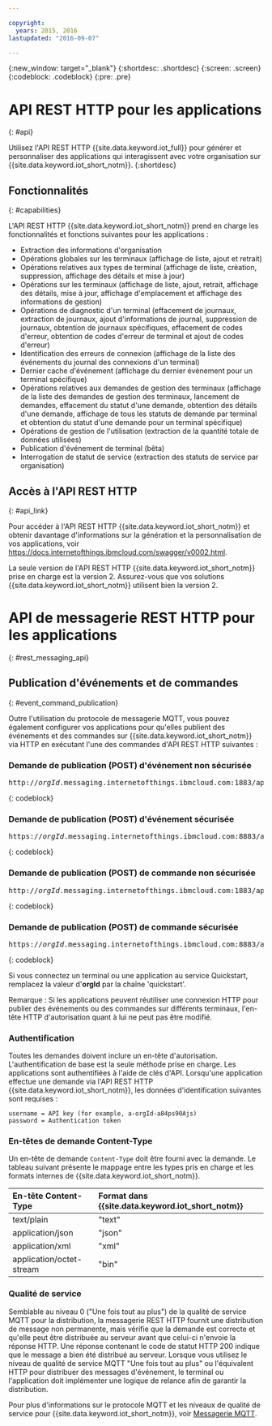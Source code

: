 ```yaml
---

copyright:
  years: 2015, 2016
lastupdated: "2016-09-07"

---
```


{:new_window: target="_blank"}
{:shortdesc: .shortdesc}
{:screen: .screen}
{:codeblock: .codeblock}
{:pre: .pre}

# API REST HTTP pour les applications
{: #api}

Utilisez l'API REST HTTP {{site.data.keyword.iot_full}} pour générer et personnaliser des applications qui interagissent avec votre organisation sur {{site.data.keyword.iot_short_notm}}.
{:shortdesc}

## Fonctionnalités
{: #capabilities}

L'API REST HTTP {{site.data.keyword.iot_short_notm}} prend en charge les fonctionnalités et fonctions suivantes pour les applications :

- Extraction des informations d'organisation
- Opérations globales sur les terminaux (affichage de liste, ajout et retrait)
- Opérations relatives aux types de terminal (affichage de liste, création, suppression, affichage des détails et mise à jour)
- Opérations sur les terminaux (affichage de liste, ajout, retrait, affichage des détails, mise à jour, affichage d'emplacement et affichage des informations de gestion)
- Opérations de diagnostic d'un terminal (effacement de journaux, extraction de journaux, ajout d'informations de journal, suppression de journaux, obtention de journaux spécifiques, effacement de codes d'erreur, obtention de codes d'erreur de terminal et ajout de codes d'erreur)
- Identification des erreurs de connexion (affichage de la liste des événements du journal des connexions d'un terminal)
- Dernier cache d'événement (affichage du dernier événement pour un terminal spécifique)
- Opérations relatives aux demandes de gestion des terminaux (affichage de la liste des demandes de gestion des terminaux, lancement de demandes, effacement du statut d'une demande, obtention des détails d'une demande, affichage de tous les statuts de demande par terminal et obtention du statut d'une demande pour un terminal spécifique)
- Opérations de gestion de l'utilisation (extraction de la quantité totale de données utilisées)
- Publication d'événement de terminal (bêta)
- Interrogation de statut de service (extraction des statuts de service par organisation)

## Accès à l'API REST HTTP
{: #api_link}

Pour accéder à l'API REST HTTP {{site.data.keyword.iot_short_notm}} et obtenir davantage d'informations sur la génération et la personnalisation de vos applications, voir https://docs.internetofthings.ibmcloud.com/swagger/v0002.html.

La seule version de l'API REST HTTP {{site.data.keyword.iot_short_notm}} prise en charge est la version 2. Assurez-vous que vos solutions {{site.data.keyword.iot_short_notm}} utilisent bien la version 2.



# API de messagerie REST HTTP pour les applications
{: #rest_messaging_api}

## Publication d'événements et de commandes
{: #event_command_publication}

Outre l'utilisation du protocole de messagerie MQTT, vous pouvez également configurer vos applications pour qu'elles publient des événements et des commandes sur {{site.data.keyword.iot_short_notm}} via HTTP en exécutant l'une des commandes d'API REST HTTP suivantes :

### Demande de publication (POST) d'événement non sécurisée
<pre class="pre">http://<var class="keyword varname">orgId</var>.messaging.internetofthings.ibmcloud.com:1883/api/v0002/application/types/<var class="keyword varname">typeId</var>/devices/<var class="keyword varname">deviceId</var>/events/<var class="keyword varname">eventId</var></pre>
{: codeblock}

### Demande de publication (POST) d'événement sécurisée
<pre class="pre">https://<var class="keyword varname">orgId</var>.messaging.internetofthings.ibmcloud.com:8883/api/v0002/application/types/<var class="keyword varname">typeId</var>/devices/<var class="keyword varname">deviceId</var>/events/<var class="keyword varname">eventId</var></pre>
{: codeblock}

### Demande de publication (POST) de commande non sécurisée
<pre class="pre">http://<var class="keyword varname">orgId</var>.messaging.internetofthings.ibmcloud.com:1883/api/v0002/application/types/<var class="keyword varname">typeId</var>/devices/<var class="keyword varname">deviceId</var>/commands/<var class="keyword varname">eventId</var></pre>
{: codeblock}

### Demande de publication (POST) de commande sécurisée
<pre class="pre">https://<var class="keyword varname">orgId</var>.messaging.internetofthings.ibmcloud.com:8883/api/v0002/application/types/<var class="keyword varname">typeId</var>/devices/<var class="keyword varname">deviceId</var>/commands/<var class="keyword varname">eventId</var></pre>
{: codeblock}

Si vous connectez un terminal ou une application au service Quickstart, remplacez la valeur d'**orgId** par la chaîne 'quickstart'.

Remarque : Si les applications peuvent réutiliser une connexion HTTP pour publier des événements ou des commandes sur différents terminaux, l'en-tête HTTP d'autorisation quant à lui ne peut pas être modifié.

### Authentification

Toutes les demandes doivent inclure un en-tête d'autorisation. L'authentification de base est la seule méthode prise en charge. Les applications sont authentifiées à l'aide de clés d'API. Lorsqu'une application effectue une demande via l'API REST HTTP {{site.data.keyword.iot_short_notm}}, les données d'identification suivantes sont requises :

```
username = API key (for example, a-orgId-a84ps90Ajs)
password = Authentication token
```

### En-têtes de demande Content-Type

Un en-tête de demande `Content-Type` doit être fourni avec la demande. Le tableau suivant présente le mappage entre les types pris en charge et les formats internes de {{site.data.keyword.iot_short_notm}}.

|En-tête Content-Type|Format dans {{site.data.keyword.iot_short_notm}}|
|:---|:---|
|text/plain|"text"
|application/json| "json"
|application/xml | "xml"
|application/octet-stream|"bin"

### Qualité de service

Semblable au niveau 0 ("Une fois tout au plus") de la qualité de service MQTT pour la distribution, la messagerie REST HTTP fournit une distribution de message non permanente, mais vérifie que la demande est correcte et qu'elle peut être distribuée au serveur avant que celui-ci n'envoie la réponse HTTP. Une réponse contenant le code de statut HTTP 200 indique que le message a bien été distribué au serveur. Lorsque vous utilisez le niveau de qualité de service MQTT "Une fois tout au plus" ou l'équivalent HTTP pour distribuer des messages d'événement, le terminal ou l'application doit implémenter une logique de relance afin de garantir la distribution.


Pour plus d'informations sur le protocole MQTT et les niveaux de qualité de service pour {{site.data.keyword.iot_short_notm}}, voir [Messagerie MQTT](../reference/mqtt/index.html).
